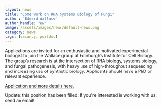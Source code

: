 ```yaml
---
layout: news
title: "Come work on RNA Systems Biology of Fungi"
author: "Edward Wallace"
author_handle: "ew"
image: /assets/images/news/default-news.png
category: news
tags: [vacancy, postdoc]
---
```


Applications are invited for an enthusiastic and motivated experimental biologist to join the Wallace group at Edinburgh’s Institute for Cell Biology. The group’s research is at the intersection of RNA biology, systems biology, and fungal pathogenesis, with heavy use of high-throughput sequencing and increasing use of synthetic biology. Applicants should have a PhD or relevant experience.

[Application and more details here.](https://www.vacancies.ed.ac.uk/pls/corehrrecruit/erq_jobspec_version_4.jobspec?p_id=042479)

Update: this position has been filled. If you're interested in working with us, send an email!